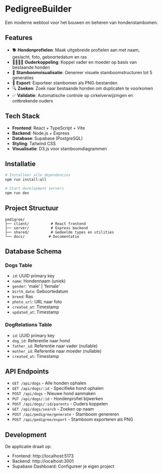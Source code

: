 # PedigreeBuilder

Een moderne webtool voor het bouwen en beheren van hondenstambomen.

## Features

- 🐕 **Hondenprofielen**: Maak uitgebreide profielen aan met naam, geslacht, foto, geboortedatum en ras
- 👨‍👩‍👧‍👦 **Ouderkoppeling**: Koppel vader en moeder op basis van bestaande honden
- 🌳 **Stamboomvisualisatie**: Genereer visuele stamboomstructuren tot 5 generaties
- 📸 **Export**: Exporteer stambomen als PNG-bestanden
- 🔍 **Zoeken**: Zoek naar bestaande honden om duplicaten te voorkomen
- ✅ **Validatie**: Automatische controle op cirkelverwijzingen en ontbrekende ouders

## Tech Stack

- **Frontend**: React + TypeScript + Vite
- **Backend**: Node.js + Express
- **Database**: Supabase (PostgreSQL)
- **Styling**: Tailwind CSS
- **Visualisatie**: D3.js voor stamboomdiagrammen

## Installatie

```bash
# Installeer alle dependencies
npm run install:all

# Start development servers
npm run dev
```

## Project Structuur

```
pedigree/
├── client/          # React frontend
├── server/          # Express backend
├── shared/          # Gedeelde types en utilities
└── docs/           # Documentatie
```

## Database Schema

### Dogs Table
- `id`: UUID primary key
- `name`: Hondennaam (uniek)
- `gender`: 'male' | 'female'
- `birth_date`: Geboortedatum
- `breed`: Ras
- `photo_url`: URL naar foto
- `created_at`: Timestamp
- `updated_at`: Timestamp

### DogRelations Table
- `id`: UUID primary key
- `dog_id`: Referentie naar hond
- `father_id`: Referentie naar vader (nullable)
- `mother_id`: Referentie naar moeder (nullable)
- `created_at`: Timestamp

## API Endpoints

- `GET /api/dogs` - Alle honden ophalen
- `GET /api/dogs/:id` - Specifieke hond ophalen
- `POST /api/dogs` - Nieuwe hond aanmaken
- `PUT /api/dogs/:id` - Hondenprofiel bijwerken
- `POST /api/dogs/:id/parents` - Ouders koppelen
- `GET /api/dogs/search` - Zoeken op naam
- `POST /api/pedigree/generate` - Stamboom genereren
- `POST /api/pedigree/export` - Stamboom exporteren als PNG

## Development

De applicatie draait op:
- Frontend: http://localhost:5173
- Backend: http://localhost:3001
- Supabase Dashboard: Configureer je eigen project
